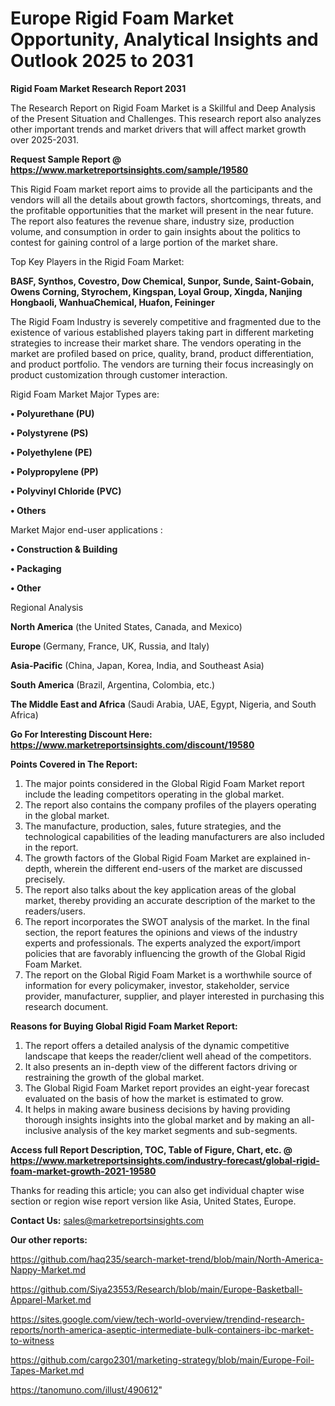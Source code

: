 # Europe Rigid Foam Market Opportunity, Analytical Insights and Outlook 2025 to 2031

<strong>Rigid Foam Market Research Report 2031</strong>

The Research Report on Rigid Foam Market is a Skillful and Deep Analysis of the Present Situation and Challenges. This research report also analyzes other important trends and market drivers that will affect market growth over 2025-2031.

<strong>Request Sample Report @ <a href=https://www.marketreportsinsights.com/sample/19580>https://www.marketreportsinsights.com/sample/19580</a></strong>

This Rigid Foam market report aims to provide all the participants and the vendors will all the details about growth factors, shortcomings, threats, and the profitable opportunities that the market will present in the near future. The report also features the revenue share, industry size, production volume, and consumption in order to gain insights about the politics to contest for gaining control of a large portion of the market share.

Top Key Players in the Rigid Foam Market:

<strong>BASF, Synthos, Covestro, Dow Chemical, Sunpor, Sunde, Saint-Gobain, Owens Corning, Styrochem, Kingspan, Loyal Group, Xingda, Nanjing Hongbaoli, WanhuaChemical, Huafon, Feininger</strong>

The Rigid Foam Industry is severely competitive and fragmented due to the existence of various established players taking part in different marketing strategies to increase their market share. The vendors operating in the market are profiled based on price, quality, brand, product differentiation, and product portfolio. The vendors are turning their focus increasingly on product customization through customer interaction.

Rigid Foam Market Major Types are:

<strong>• Polyurethane (PU)

• Polystyrene (PS)

• Polyethylene (PE)

• Polypropylene (PP)

• Polyvinyl Chloride (PVC)

• Others</strong>

Market Major end-user applications :

<strong>• Construction & Building

• Packaging

• Other</strong>

Regional Analysis

</u><strong><b>North America</b></strong> (the United States, Canada, and Mexico)

<strong><b>Europe </b></strong>(Germany, France, UK, Russia, and Italy)

<strong><b>Asia-Pacific</b></strong> (China, Japan, Korea, India, and Southeast Asia)

<strong><b>South America</b></strong> (Brazil, Argentina, Colombia, etc.)

<strong><b>The Middle East and Africa</b></strong> (Saudi Arabia, UAE, Egypt, Nigeria, and South Africa)

<strong>Go For Interesting Discount Here: <a href=https://www.marketreportsinsights.com/discount/19580>https://www.marketreportsinsights.com/discount/19580</a></strong>

<strong>Points Covered in The Report:</strong>
<ol>
  <li>The major points considered in the Global Rigid Foam Market report include the leading competitors operating in the global market.</li>
  <li>The report also contains the company profiles of the players operating in the global market.</li>
  <li>The manufacture, production, sales, future strategies, and the technological capabilities of the leading manufacturers are also included in the report.</li>
  <li>The growth factors of the Global Rigid Foam Market are explained in-depth, wherein the different end-users of the market are discussed precisely.</li>
  <li>The report also talks about the key application areas of the global market, thereby providing an accurate description of the market to the readers/users.</li>
  <li>The report incorporates the SWOT analysis of the market. In the final section, the report features the opinions and views of the industry experts and professionals. The experts analyzed the export/import policies that are favorably influencing the growth of the Global Rigid Foam Market.</li>
  <li>The report on the Global Rigid Foam Market is a worthwhile source of information for every policymaker, investor, stakeholder, service provider, manufacturer, supplier, and player interested in purchasing this research document.</li>
</ol>
<strong>Reasons for Buying Global Rigid Foam Market Report:</strong>

<ol>
  <li>The report offers a detailed analysis of the dynamic competitive landscape that keeps the reader/client well ahead of the competitors.</li>
  <li>It also presents an in-depth view of the different factors driving or restraining the growth of the global market.</li>
  <li>The Global Rigid Foam Market report provides an eight-year forecast evaluated on the basis of how the market is estimated to grow.</li>
  <li>It helps in making aware business decisions by having providing thorough insights insights into the global market and by making an all-inclusive analysis of the key market segments and sub-segments.</li>
</ol>
<strong>Access full Report Description, TOC, Table of Figure, Chart, etc. @ <a href=https://www.marketreportsinsights.com/industry-forecast/global-rigid-foam-market-growth-2021-19580>https://www.marketreportsinsights.com/industry-forecast/global-rigid-foam-market-growth-2021-19580</a></strong>


Thanks for reading this article; you can also get individual chapter wise section or region wise report version like Asia, United States, Europe.

<strong>Contact Us:</strong>
sales@marketreportsinsights.com

<strong>Our other reports:</strong>

<a href=https://github.com/haq235/search-market-trend/blob/main/North-America-Nappy-Market.md>https://github.com/haq235/search-market-trend/blob/main/North-America-Nappy-Market.md</a>

<a href=https://github.com/Siya23553/Research/blob/main/Europe-Basketball-Apparel-Market.md>https://github.com/Siya23553/Research/blob/main/Europe-Basketball-Apparel-Market.md</a>

<a href=https://sites.google.com/view/tech-world-overview/trendind-research-reports/north-america-aseptic-intermediate-bulk-containers-ibc-market-to-witness>https://sites.google.com/view/tech-world-overview/trendind-research-reports/north-america-aseptic-intermediate-bulk-containers-ibc-market-to-witness</a>

<a href=https://github.com/cargo2301/marketing-strategy/blob/main/Europe-Foil-Tapes-Market.md>https://github.com/cargo2301/marketing-strategy/blob/main/Europe-Foil-Tapes-Market.md</a>

<a href=https://tanomuno.com/illust/490612>https://tanomuno.com/illust/490612</a>"
